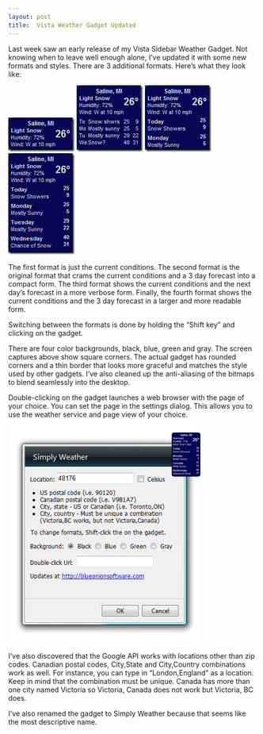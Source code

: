 ```yaml
---
layout: post
title:  Vista Weather Gadget Updated
---
```

Last week saw an early release of my Vista Sidebar Weather Gadget. Not knowing when to leave well enough alone, I’ve updated it with some new formats and styles. There are 3 additional formats. Here’s what they look like:

[![image](/cdn/images/blog/VistaWeatherGadgetUpdated_108DB/image_thumb.png)](/cdn/images/blog/VistaWeatherGadgetUpdated_108DB/image.png) [![image](/cdn/images/blog/VistaWeatherGadgetUpdated_108DB/image_thumb_3.png)](/cdn/images/blog/VistaWeatherGadgetUpdated_108DB/image_3.png) [![image](/cdn/images/blog/VistaWeatherGadgetUpdated_108DB/image_thumb_4.png)](/cdn/images/blog/VistaWeatherGadgetUpdated_108DB/image_4.png) [![image](/cdn/images/blog/VistaWeatherGadgetUpdated_108DB/image_thumb_5.png)](/cdn/images/blog/VistaWeatherGadgetUpdated_108DB/image_5.png)

The first format is just the current conditions. The second format is the original format that crams the current conditions and a 3 day forecast into a compact form. The third format shows the current conditions and the next day’s forecast in a more verbose form. Finally, the fourth format shows the current conditions and the 3 day forecast in a larger and more readable form.

Switching between the formats is done by holding the “Shift key” and clicking on the gadget.

There are four color backgrounds, black, blue, green and gray. The screen captures above show square corners. The actual gadget has rounded corners and a thin border that looks more graceful and matches the style used by other gadgets. I’ve also cleaned up the anti-aliasing of the bitmaps to blend seamlessly into the desktop.

Double-clicking on the gadget launches a web browser with the page of your choice. You can set the page in the settings dialog. This allows you to use the weather service and page view of your choice.

[![image](/cdn/images/blog/VistaWeatherGadgetUpdated_108DB/image_thumb_6.png)](/cdn/images/blog/VistaWeatherGadgetUpdated_108DB/image_6.png)

I’ve also discovered that the Google API works with locations other than zip codes. Canadian postal codes, City,State and City,Country combinations work as well. For instance, you can type in “London,England” as a location. Keep in mind that the combination must be unique. Canada has more than one city named Victoria so Victoria, Canada does not work but Victoria, BC does.

I’ve also renamed the gadget to Simply Weather because that seems like the most descriptive name.
